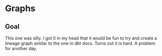 # Graphs

## Goal

This one was silly. I got it in my head that it would be fun to try and create a lineage graph similar to the one in dbt docs. Turns out it is hard. A problem for another day.
